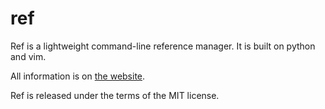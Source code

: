 ref
===
Ref is a lightweight command-line reference manager. It is built on python and vim. 

All information is on <a href="http://jzbontar.github.io/ref/">the website</a>.



Ref is released under the terms of the MIT license.
